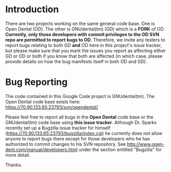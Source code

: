 # Introduction #

There are two projects working on the same general code base.  One is Open Dental (OD).  The other is GNUdental(tm) (GD) which is a **FORK** of OD.  **Currently, only those developers with commit privileges to the OD SVN repo are permitted to report bugs to OD**.  Therefore, we invite any testers to report bugs relating to both GD **and** OD here in this project's issue tracker, but please make sure that you mark the issues you report as affecting either GD or OD or both if you know that both are affected (in which case, please provide details on how the bug manifests itself in both OD and GD).

# Bug Reporting #

The code contained in this Google Code project is GNUdental(tm).  The Open Dental code base exists here: https://70.90.133.65:23793/svn/opendental/

Please feel free to report all bugs in the **Open Dental** code base or the GNUdental(tm) code base using **this issue tracker**.  Although Dr. Sparks recently set up a Bugzilla issue tracker for himself (https://70.90.133.65:23793/bugzilla/index.cgi) he currently does not allow anyone to report bugs there except for those developers who he has authorized to commit changes to his SVN repository.  See http://www.open-dent.com/manual/developers.html under the section entitled "Bugzilla" for more detail.

Thanks.